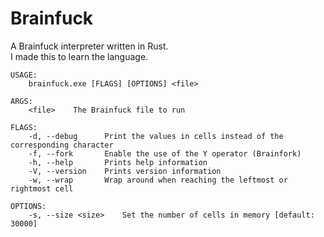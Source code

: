 # Brainfuck

A Brainfuck interpreter written in Rust.\
I made this to learn the language.

```
USAGE:
    brainfuck.exe [FLAGS] [OPTIONS] <file>

ARGS:
    <file>    The Brainfuck file to run

FLAGS:
    -d, --debug      Print the values in cells instead of the corresponding character
    -f, --fork       Enable the use of the Y operator (Brainfork)
    -h, --help       Prints help information
    -V, --version    Prints version information
    -w, --wrap       Wrap around when reaching the leftmost or rightmost cell

OPTIONS:
    -s, --size <size>    Set the number of cells in memory [default: 30000]
```
